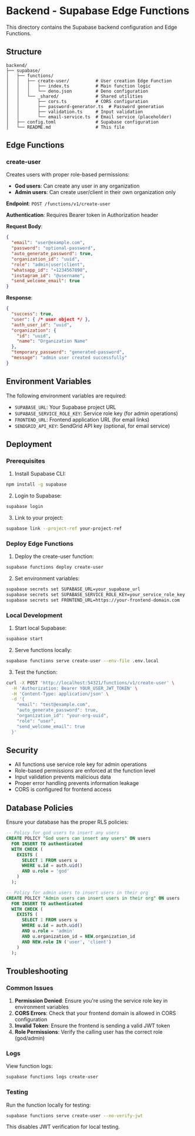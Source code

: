 # Backend - Supabase Edge Functions

This directory contains the Supabase backend configuration and Edge Functions.

## Structure

```
backend/
├── supabase/
│   ├── functions/
│   │   ├── create-user/          # User creation Edge Function
│   │   │   ├── index.ts          # Main function logic
│   │   │   └── deno.json         # Deno configuration
│   │   └── _shared/              # Shared utilities
│   │       ├── cors.ts           # CORS configuration
│   │       ├── password-generator.ts  # Password generation
│   │       ├── validation.ts     # Input validation
│   │       └── email-service.ts  # Email service (placeholder)
│   ├── config.toml               # Supabase configuration
│   └── README.md                 # This file
```

## Edge Functions

### create-user

Creates users with proper role-based permissions:

- **God users**: Can create any user in any organization
- **Admin users**: Can create user/client in their own organization only

**Endpoint**: `POST /functions/v1/create-user`

**Authentication**: Requires Bearer token in Authorization header

**Request Body**:
```json
{
  "email": "user@example.com",
  "password": "optional-password",
  "auto_generate_password": true,
  "organization_id": "uuid",
  "role": "admin|user|client",
  "whatsapp_id": "+1234567890",
  "instagram_id": "@username",
  "send_welcome_email": true
}
```

**Response**:
```json
{
  "success": true,
  "user": { /* user object */ },
  "auth_user_id": "uuid",
  "organization": {
    "id": "uuid",
    "name": "Organization Name"
  },
  "temporary_password": "generated-password",
  "message": "admin user created successfully"
}
```

## Environment Variables

The following environment variables are required:

- `SUPABASE_URL`: Your Supabase project URL
- `SUPABASE_SERVICE_ROLE_KEY`: Service role key (for admin operations)
- `FRONTEND_URL`: Frontend application URL (for email links)
- `SENDGRID_API_KEY`: SendGrid API key (optional, for email service)

## Deployment

### Prerequisites

1. Install Supabase CLI:
```bash
npm install -g supabase
```

2. Login to Supabase:
```bash
supabase login
```

3. Link to your project:
```bash
supabase link --project-ref your-project-ref
```

### Deploy Edge Functions

1. Deploy the create-user function:
```bash
supabase functions deploy create-user
```

2. Set environment variables:
```bash
supabase secrets set SUPABASE_URL=your_supabase_url
supabase secrets set SUPABASE_SERVICE_ROLE_KEY=your_service_role_key
supabase secrets set FRONTEND_URL=https://your-frontend-domain.com
```

### Local Development

1. Start local Supabase:
```bash
supabase start
```

2. Serve functions locally:
```bash
supabase functions serve create-user --env-file .env.local
```

3. Test the function:
```bash
curl -X POST 'http://localhost:54321/functions/v1/create-user' \
  -H 'Authorization: Bearer YOUR_USER_JWT_TOKEN' \
  -H 'Content-Type: application/json' \
  -d '{
    "email": "test@example.com",
    "auto_generate_password": true,
    "organization_id": "your-org-uuid",
    "role": "user",
    "send_welcome_email": true
  }'
```

## Security

- All functions use service role key for admin operations
- Role-based permissions are enforced at the function level
- Input validation prevents malicious data
- Proper error handling prevents information leakage
- CORS is configured for frontend access

## Database Policies

Ensure your database has the proper RLS policies:

```sql
-- Policy for god users to insert any users
CREATE POLICY "God users can insert any users" ON users
  FOR INSERT TO authenticated
  WITH CHECK (
    EXISTS (
      SELECT 1 FROM users u 
      WHERE u.id = auth.uid() 
      AND u.role = 'god'
    )
  );

-- Policy for admin users to insert users in their org
CREATE POLICY "Admin users can insert users in their org" ON users
  FOR INSERT TO authenticated
  WITH CHECK (
    EXISTS (
      SELECT 1 FROM users u 
      WHERE u.id = auth.uid() 
      AND u.role = 'admin'
      AND u.organization_id = NEW.organization_id
      AND NEW.role IN ('user', 'client')
    )
  );
```

## Troubleshooting

### Common Issues

1. **Permission Denied**: Ensure you're using the service role key in environment variables
2. **CORS Errors**: Check that your frontend domain is allowed in CORS configuration
3. **Invalid Token**: Ensure the frontend is sending a valid JWT token
4. **Role Permissions**: Verify the calling user has the correct role (god/admin)

### Logs

View function logs:
```bash
supabase functions logs create-user
```

### Testing

Run the function locally for testing:
```bash
supabase functions serve create-user --no-verify-jwt
```

This disables JWT verification for local testing.